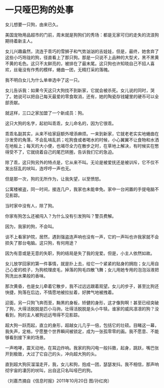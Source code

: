 # 一只哑巴狗的处事

女儿想要一只狗，由来已久。 

美国宠物用品超市的门前，周末就是狗狗们的秀场：都是无家可归的走失的流浪狗期待着新主人。 

女儿兴趣盎然，流连于乖巧的雪狮子和气势汹汹的吉娃娃，但是，最终，她舍弃了这些小巧玲珑的狗，径直看上了那只狗。那是一只说不上品种的大型犬，黑不黑黄不黄的毛色。这只不太鲜亮的，被排在了最末尾。这只狗也许知晓自己不招人喜欢，丝毫没有作秀的模样，蜷曲一团，无精打采的落魄。 

我不明白女儿为什么单单选中了这一只。 

女儿告诉我：如果今天这只大狗找不到新家，它就会被杀死。女儿说的同时，哭了。她说可以把自己每天最爱的零食取消，还有，她的陶瓷存钱罐里的硬币可以全部贡献。 

就这样，三口之家加盟了一个新成员：狗。 

这只大狗的名字，起初叫乖乖，女儿命名的，因为它很乖。 

乖乖名副其实，从来不给家庭额外增添麻烦。一来到新家，它就老老实实地蜷曲在沙发旁的角落，不会乱啃乱抓；吃狗食或者喝水的时候，小心翼翼不让食物和水洒在地板上；每天的大小便，也竭尽全力在散步之时，在草地上解决，有时候实在憋得受不了，它就绕着自己的尾巴转圈，告诉我们它的急迫。 

除了乖，这只狗另外的特点是，它从来不叫。无论是被爱抚还是被训斥，它不仅不发出狂乱的吠叫，连哼哼一声也无。 

但是那一次，狗的无所作为，让我失望，以至愤怒。 

公寓楼被盗，同一时间，接连几户，我家也未能幸免。家中一台闲置的手提电脑不见影踪。 

当时家中没有人，除了狗。 

你家有狗怎么还被闯入？为什么没有引发狗叫？警员费解。 

因为，我家的狗，不会叫。 

谈不上看家护院，居然，遇到强盗连声响也没有一声，它的一声叫也许我家就不会损失了那台电脑。这只狗，有何用途？ 

因为有意或是无意的失职，狗的结局是失了我的宠爱。但是，小主人依然如故。 

女儿放学回家的第一件事情，就是扑上去，给它一个紧紧的贴身的拥抱；女儿用自己心爱的梳子，为狗梳理皮毛，掉落的狗毛四散飞舞；女儿用她专用的泡泡浴液把狗洗出水果般的香味。 

那次黄昏，也是女儿牵着它散步，我不过远远跟着观望。女儿的步子，甚至比狗还快捷，狗落在后边，不情愿地被拉扯着，好脾气地被拽着。 

迎面，另一只狗飞奔而至，黝黑的身板，矫健的身形，这才像狗啊！甚至已经突破了狗，大得活脱脱是匹小马驹，壮得活脱脱是头小牛犊。谁家的威风凛凛的狗？没看到，狗的主人被狗远远甩得不见影踪。 

超大狗一跃而起，直立的身形，超越女儿几乎一倍，包括它的壮硕。目睹这一幕，我失声，定格，宁愿整个世界瞬间被锁定，成为一张孤零零的画。我不愿意、不能够看到接下来的场景。 

一声咆哮，震天动地，在耳边炸响。我家的狗闪电一般抖擞，起身，跳跃，嘴巴张开到极致，大过了它自己的头，冲向超大狗的头。 

直到超大狗灰溜溜走开，我，女儿和狗，抱成一团，瑟瑟发抖。我不相信，那声响彻宇宙的凄厉的吠叫，出自这只名叫哑巴的狗。 

（刘嘉杰摘自《信息时报》2011年10月20日 图/孙红岗）